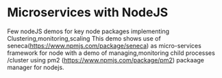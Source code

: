 # Microservices with NodeJS
Few nodeJS demos for key node packages implementing Clustering,monitoring,scaling
This demo shows use of seneca(https://www.npmjs.com/package/seneca)  as micro-services framework for node with a demo of 
managing,monitoring child processes /cluster using pm2 (https://www.npmjs.com/package/pm2) packaage manager for nodejs.
